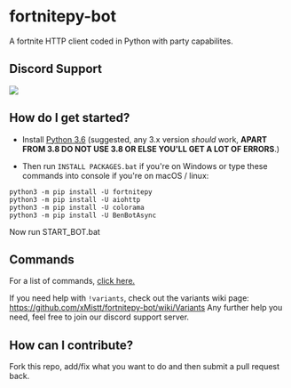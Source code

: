 # fortnitepy-bot
A fortnite HTTP client coded in Python with party capabilites.

## Discord Support
<a href="https://discord.gg/Aqvz5Xj"><img src="https://discordapp.com/api/guilds/624635034225213440/widget.png?style=banner2"></a>

## How do I get started?

* Install [Python 3.6](https://www.python.org/downloads/release/python-360/ "Python 3.6 Download") (suggested, any 3.x version *should* work, **APART FROM 3.8 DO NOT USE 3.8 OR ELSE YOU'LL GET A LOT OF ERRORS**.)


* Then run ``INSTALL PACKAGES.bat`` if you're on Windows or type these commands into console if you're on macOS / linux:
```
python3 -m pip install -U fortnitepy
python3 -m pip install -U aiohttp
python3 -m pip install -U colorama
python3 -m pip install -U BenBotAsync
```

Now run START_BOT.bat

## Commands
For a list of commands, <a href="https://github.com/xMistt/fortnitepy-bot/wiki/Commands">click here.</a>

If you need help with ``!variants``, check out the variants wiki page: https://github.com/xMistt/fortnitepy-bot/wiki/Variants Any further help you need, feel free to join our discord support server.

## How can I contribute?
Fork this repo, add/fix what you want to do and then submit a pull request back.

